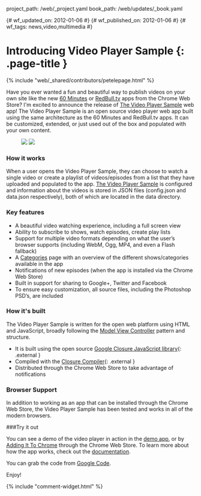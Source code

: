 project_path: /web/_project.yaml
book_path: /web/updates/_book.yaml

{# wf_updated_on: 2012-01-06 #}
{# wf_published_on: 2012-01-06 #}
{# wf_tags: news,video,multimedia #}

# Introducing Video Player Sample {: .page-title }

{% include "web/_shared/contributors/petelepage.html" %}


Have you ever wanted a fun and beautiful way to publish videos on your own site like the new [60 Minutes](https://chrome.google.com/webstore/detail/imjhdahelgojehmfmkmdfjcpfbglbfmj) or [RedBull.tv](https://chrome.google.com/webstore/category/home) apps from the Chrome Web Store? I'm excited to announce the release of [The Video Player Sample](http://code.google.com/p/video-player-sample/) web app! The Video Player Sample is an open source video player web app built using the same architecture as the 60 Minutes and RedBull.tv apps. It can be customized, extended, or just used out of the box and populated with your own content.

<figure>
  <img src="/web/updates/images/2012/01/video-player-sample/player-full.png">
  <img src="/web/updates/images/2012/01/video-player-sample/player-shows.png">
</figure>

### How it works

When a user opens the Video Player Sample, they can choose to watch a single video or create a playlist of videos/episodes from a list that they have uploaded and populated to the app. [The Video Player Sample](http://code.google.com/p/video-player-sample/) is configured and information about the videos is stored in JSON files (config.json and data.json respectively), both of which are located in the data directory.

### Key features
* A beautiful video watching experience, including a full screen view
* Ability to subscribe to shows, watch episodes, create play lists
* Support for multiple video formats depending on what the user’s browser supports (including WebM, Ogg, MP4, and even a Flash fallback)
* A [Categories](http://video-player-sample.appspot.com/#/shows) page with an overview of the different shows/categories available in the app
* Notifications of new episodes (when the app is installed via the Chrome Web Store)
* Built in support for sharing to Google+, Twitter and Facebook
* To ensure easy customization, all source files, including the Photoshop PSD’s, are included

### How it's built

The Video Player Sample is written for the open web platform using HTML and JavaScript, broadly following the [Model View Controller](http://en.wikipedia.org/wiki/Model%E2%80%93view%E2%80%93controller) pattern and structure.

* It is built using the open source [Google Closure JavaScript library](http://code.google.com/closure/){: .external }
* Compiled with the [Closure Compiler](http://code.google.com/closure/compiler/){: .external }
* Distributed through the Chrome Web Store to take advantage of notifications

### Browser Support

In addition to working as an app that can be installed through the Chrome Web Store, the Video Player Sample has been tested and works in all of the modern browsers.

###Try it out

You can see a demo of the video player in action in the [demo app](http://video-player-sample.appspot.com/), or by [Adding It To Chrome](https://chrome.google.com/webstore/detail/jhojbofcldbpmilfcnlihpknapnaagce) through the Chrome Web Store. To learn more about how the app works, check out the [documentation](http://docs.video-player-sample.appspot.com/).

You can grab the code from [Google Code](http://code.google.com/p/video-player-sample/).

Enjoy!


{% include "comment-widget.html" %}
